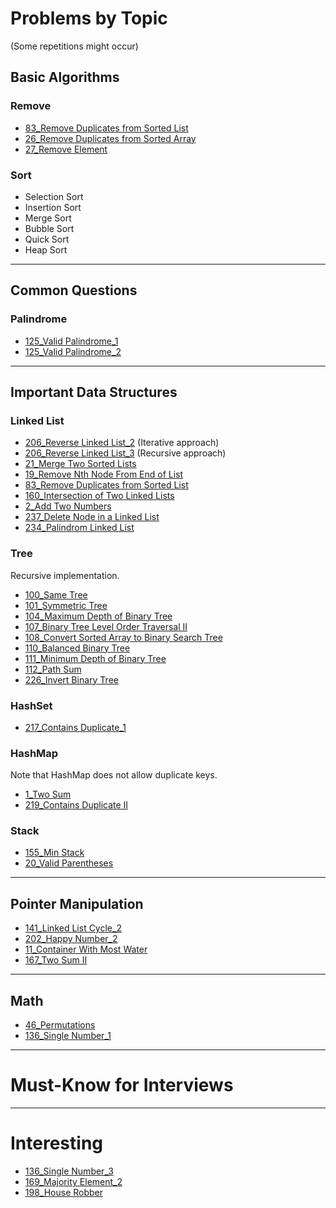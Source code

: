 # Problems by Topic
(Some repetitions might occur)
## Basic Algorithms
### Remove
* [83_Remove Duplicates from Sorted List](/83_Remove_Duplicates_from_Sorted_List.java)
* [26_Remove Duplicates from Sorted Array](/26_Remove_Duplicates_from_Sorted_Array.c)
* [27_Remove Element](27_Remove_Element.c)

### Sort
* Selection Sort
* Insertion Sort
* Merge Sort
* Bubble Sort
* Quick Sort
* Heap Sort


-----

## Common Questions
### Palindrome
* [125_Valid Palindrome_1](/125_Valid_Palindrome_1.java)
* [125_Valid Palindrome_2](/125_Valid_Palindrome_2.java)

-----

## Important Data Structures
### Linked List
* [206_Reverse Linked List_2](/206_Reverse_Linked_List_2.java) (Iterative approach)
* [206_Reverse Linked List_3](/206_Reverse_Linked_List_3.java) (Recursive approach)
* [21_Merge Two Sorted Lists](/21_Merge_Two_Sorted_Lists.java)
* [19_Remove Nth Node From End of List](/19_Remove_Nth_Node_From_End_of_List.java)
* [83_Remove Duplicates from Sorted List](/83_Remove_Duplicates_from_Sorted_List.java)
* [160_Intersection of Two Linked Lists](/160_Intersection_of_Two_Linked_Lists.java)
* [2_Add Two Numbers](/2_Add_Two_Numbers.java)
* [237_Delete Node in a Linked List](/237_Delete_Node_in_a_Linked_List.java)
* [234_Palindrom Linked List](/234_Palindrome_Linked_List_2.java)

### Tree
Recursive implementation.
* [100_Same Tree](/100_Same_Tree.java)
* [101_Symmetric Tree](/101_Symmetric_Tree.java)
* [104_Maximum Depth of Binary Tree](/104_Maximum_Depth_of_Binary_Tree.java)
* [107_Binary Tree Level Order Traversal II](/107_Binary_Tree_Level_Order_Traversal_II.java)
* [108_Convert Sorted Array to Binary Search Tree](/108_Convert_Sorted_Array_to_Binary_Search_Tree.java)
* [110_Balanced Binary Tree](/[110_Balanced_Binary_Tree.java)
* [111_Minimum Depth of Binary Tree](/111_Minimum_Depth_of_Binary_Tree.java)
* [112_Path Sum](/112_Path_Sum.java.java)
* [226_Invert Binary Tree](/226_Invert_Binary_Tree.java)

### HashSet
* [217_Contains Duplicate_1](/217_Contains_Duplicate_1.java)

### HashMap 
Note that HashMap does not allow duplicate keys.
* [1_Two Sum](/1_TwoSum_1.java)
* [219_Contains Duplicate II](/219_Contains_Duplicate_II.java)

### Stack
* [155_Min Stack](/155_Min_Stack.java)
* [20_Valid Parentheses](20_Valid_Parentheses.java)

-----

## Pointer Manipulation
* [141_Linked List Cycle_2](/141_Linked_List_Cycle_2.java)
* [202_Happy Number_2](/202_Happy_Number_2.java)
* [11_Container With Most Water](/11_Container_With_Most_Water.java)
* [167_Two Sum II](/167_Two_Sum_II.java)

-----

## Math
* [46_Permutations](/46_Permutations.java)
* [136_Single Number_1](/136_Single_Number_2.java)

-----

# Must-Know for Interviews



-----

# Interesting
* [136_Single Number_3](/136_Single_Number_3.java)
* [169_Majority Element_2](/169_Majority_Element_2.java)
* [198_House Robber](/198_House_Robber.java)
